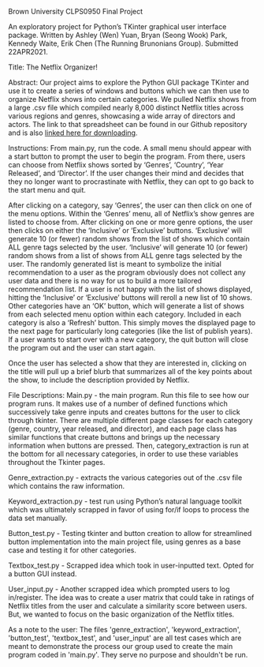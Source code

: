 Brown University CLPS0950 Final Project

An exploratory project for Python’s TKinter graphical user interface package. Written by Ashley (Wen) Yuan, Bryan (Seong Wook) Park, Kennedy Waite, Erik Chen (The Running Brunonians Group). Submitted 22APR2021.

Title: The Netflix Organizer!

Abstract: Our project aims to explore the Python GUI package TKinter and use it to create a series of windows and buttons which we can then use to organize Netflix shows into certain categories. We pulled Netflix shows from a large .csv file which compiled nearly 8,000 distinct Netflix titles across various regions and genres, showcasing a wide array of directors and actors. The link to that spreadsheet can be found in our Github repository and is also [linked here for downloading](https://raw.githubusercontent.com/kennedywaite/CLPS0950FinalProject/main/netflix_titles.csv).

Instructions: From main.py, run the code. A small menu should appear with a start button to prompt the user to begin the program. From there, users can choose from Netflix shows sorted by ‘Genres’, ‘Country’, ‘Year Released’, and ‘Director’. If the user changes their mind and decides that they no longer want to procrastinate with Netflix, they can opt to go back to the start menu and quit.

After clicking on a category, say ‘Genres’, the user can then click on one of the menu options. Within the ‘Genres’ menu, all of Netflix’s show genres are listed to choose from. After clicking on one or more genre options, the user then clicks on either the ‘Inclusive’ or ‘Exclusive’ buttons. ‘Exclusive’ will generate 10 (or fewer) random shows from the list of shows which contain ALL genre tags selected by the user. ‘Inclusive’ will generate 10 (or fewer) random shows from a list of shows from ALL genre tags selected by the user. The randomly generated list is meant to symbolize the initial recommendation to a user as the program obviously does not collect any user data and there is no way for us to build a more tailored recommendation list. If a user is not happy with the list of shows displayed, hitting the ‘Inclusive’ or ‘Exclusive’ buttons will reroll a new list of 10 shows. Other categories have an ‘OK’ button, which will generate a list of shows from each selected menu option within each category. Included in each category is also a ‘Refresh’ button. This simply moves the displayed page to the next page for particularly long categories (like the list of publish years). If a user wants to start over with a new category, the quit button will close the program out and the user can start again. 

Once the user has selected a show that they are interested in, clicking on the title will pull up a brief blurb that summarizes all of the key points about the show, to include the description provided by Netflix.

File Descriptions:
Main.py -  the main program. Run this file to see how our program runs. It makes use of a number of defined functions which successively take genre inputs and creates buttons for the user to click through tkinter. There are multiple different page classes for each category (genre, country, year released, and director), and each page class has similar functions that create buttons and brings up the necessary information when buttons are pressed. Then, category_extraction is run at the bottom for all necessary categories, in order to use these variables throughout the Tkinter pages. 

Genre_extraction.py - extracts the various categories out of the .csv file which contains the raw information.

Keyword_extraction.py - test run using Python’s natural language toolkit which was ultimately scrapped in favor of using for/if loops to process the data set manually. 

Button_test.py - Testing tkinter and button creation to allow for streamlined button implementation into the main project file, using genres as a base case and testing it for other categories.

Textbox_test.py - Scrapped idea which took in user-inputted text. Opted for a button GUI instead.

User_input.py - Another scrapped idea which prompted users to log in/register. The idea was to create a user matrix that could take in ratings of Netflix titles from the user and calculate a similarity score between users. But, we wanted to focus on the basic organization of the Netflix titles. 

As a note to the user: The files 'genre_extraction', 'keyword_extraction', 'button_test', 'textbox_test', and 'user_input' are all test cases which are meant to demonstrate the process our group used to create the main program coded in 'main.py'. They serve no purpose and shouldn't be run. 
